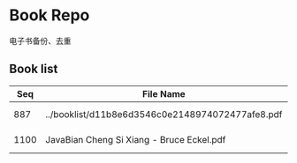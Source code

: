 Book Repo
=========

电子书备份、去重

Book list
---------

| Seq | File Name | Size | MD5 |
| --- | --------- | ---- | --- |
| 887 | ../booklist/d11b8e6d3546c0e2148974072477afe8.pdf | 7.2 MB | d11b8e6d3546c0e2148974072477afe8 | 
| 1100 | JavaBian Cheng Si Xiang - Bruce Eckel.pdf | 7.2 MB | d11b8e6d3546c0e2148974072477afe8 | 
